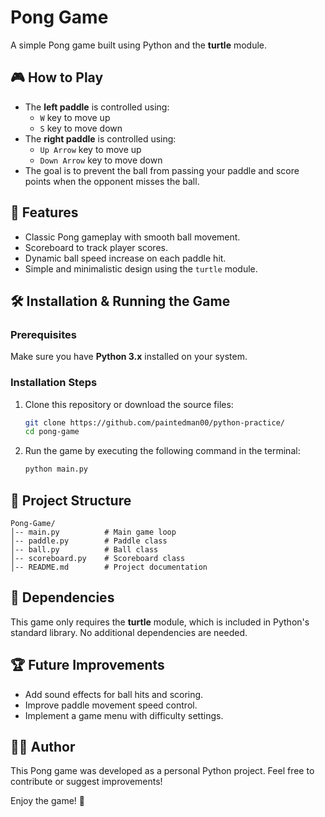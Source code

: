 # Pong Game

A simple Pong game built using Python and the **turtle** module.

## 🎮 How to Play
- The **left paddle** is controlled using:
  - `W` key to move up
  - `S` key to move down
- The **right paddle** is controlled using:
  - `Up Arrow` key to move up
  - `Down Arrow` key to move down
- The goal is to prevent the ball from passing your paddle and score points when the opponent misses the ball.

## 🚀 Features
- Classic Pong gameplay with smooth ball movement.
- Scoreboard to track player scores.
- Dynamic ball speed increase on each paddle hit.
- Simple and minimalistic design using the `turtle` module.

## 🛠 Installation & Running the Game
### Prerequisites
Make sure you have **Python 3.x** installed on your system.

### Installation Steps
1. Clone this repository or download the source files:
   ```sh
   git clone https://github.com/paintedman00/python-practice/
   cd pong-game
   ```
2. Run the game by executing the following command in the terminal:
   ```sh
   python main.py
   ```

## 📂 Project Structure
```plaintext
Pong-Game/
│-- main.py          # Main game loop
│-- paddle.py        # Paddle class
│-- ball.py          # Ball class
│-- scoreboard.py    # Scoreboard class
│-- README.md        # Project documentation
```

## 📌 Dependencies
This game only requires the **turtle** module, which is included in Python's standard library. No additional dependencies are needed.

## 🏆 Future Improvements
- Add sound effects for ball hits and scoring.
- Improve paddle movement speed control.
- Implement a game menu with difficulty settings.

## 👨‍💻 Author
This Pong game was developed as a personal Python project. Feel free to contribute or suggest improvements!

Enjoy the game! 🏓


